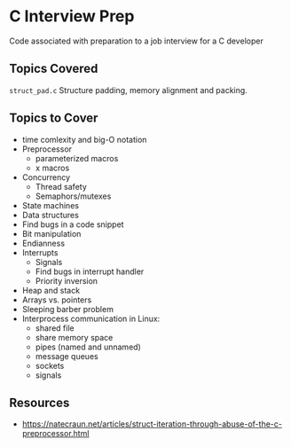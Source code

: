 # C Interview Prep
Code associated with preparation to a job interview for a C developer

## Topics Covered

```struct_pad.c``` Structure padding, memory alignment and packing.

## Topics to Cover

- time comlexity and big-O notation
- Preprocessor
  - parameterized macros
  - x macros
- Concurrency
  - Thread safety
  - Semaphors/mutexes
- State machines
- Data structures
- Find bugs in a code snippet
- Bit manipulation
- Endianness
- Interrupts
  - Signals
  - Find bugs in interrupt handler
  - Priority inversion
- Heap and stack
- Arrays vs. pointers
- Sleeping barber problem
- Interprocess communication in Linux:
  - shared file
  - share memory space
  - pipes (named and unnamed)
  - message queues
  - sockets
  - signals
  
  

## Resources

- https://natecraun.net/articles/struct-iteration-through-abuse-of-the-c-preprocessor.html

